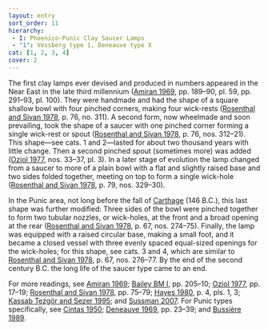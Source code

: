 ```yaml
---
layout: entry
sort_order: 11
hierarchy:
 - I: Phoenico-Punic Clay Saucer Lamps
 - "1": Vessberg type 1, Deneauve type X
cat: [1, 2, 3, 4]
cover: 2
---
```


The first clay lamps ever devised and produced in numbers appeared in the Near East in the late third millennium (<a href='../../bibliography/#amiran-1969'>Amiran 1969</a>, pp. 189–90, pl. 59, pp. 291–93, pl. 100). They were handmade and had the shape of a square shallow bowl with four pinched corners, making four wick-rests (<a href='../../bibliography/#rosenthal-sivan-1978'>Rosenthal and Sivan 1978</a>, p. 76, no. 311). A second form, now wheelmade and soon prevailing, took the shape of a saucer with one pinched corner forming a single wick-rest or spout (<a href='../../bibliography/#rosenthal-sivan-1978'>Rosenthal and Sivan 1978</a>, p. 76, nos. 312–21). This shape—see cats. 1 and 2—lasted for about two thousand years with little change. Then a second pinched spout (sometimes more) was added (<a href='../../bibliography/#oziol-1977'>Oziol 1977</a>, nos. 33–37, pl. 3). In a later stage of evolution the lamp changed from a saucer to more of a plain bowl with a flat and slightly raised base and two sides folded together, meeting on top to form a single wick-hole (<a href='../../bibliography/#rosenthal-sivan-1978'>Rosenthal and Sivan 1978</a>, p. 79, nos. 329–30).

In the Punic area, not long before the fall of <a href='../../map/#loc_314921'>Carthage</a> (146 B.C.), this last shape was further modified: Three sides of the bowl were pinched together to form two tubular nozzles, or wick-holes, at the front and a broad opening at the rear (<a href='../../bibliography/#rosenthal-sivan-1978'>Rosenthal and Sivan 1978</a>, p. 67, nos. 274–75). Finally, the lamp was equipped with a raised circular base, making a small foot, and it became a closed vessel with three evenly spaced equal-sized openings for the wick-holes; for this shape, see cats. 3 and 4, which are similar to <a href='../../bibliography/#rosenthal-sivan-1978'>Rosenthal and Sivan 1978</a>, p. 67, nos. 276–77. By the end of the second century B.C. the long life of the saucer type came to an end.

For more readings, see <a href='../../bibliography/#amiran-1969'>Amiran 1969</a>; <a href='../../bibliography/#bailey-bm-i'>Bailey BM I</a>, pp. 205–10; <a href='../../bibliography/#oziol-1977'>Oziol 1977</a>, pp. 17–19; <a href='../../bibliography/#rosenthal-sivan-1978'>Rosenthal and Sivan 1978</a>, pp. 75–79; <a href='../../bibliography/#hayes-1980'>Hayes 1980</a>, p. 4, pls. 1, 3; <a href='../../bibliography/#kassab-tezgor-sezer-1995'>Kassab Tezgör and Sezer 1995</a>; and <a href='../../bibliography/#sussman-2007'>Sussman 2007</a>. For Punic types specifically, see <a href='../../bibliography/#cintas-1950'>Cintas 1950</a>; <a href='../../bibliography/#deneauve-1969'>Deneauve 1969</a>, pp. 23–39; and <a href='../../bibliography/#bussiere-1989'>Bussière 1989</a>.
